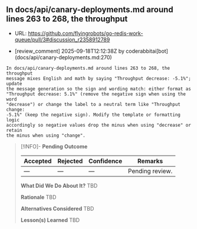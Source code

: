 ## In docs/api/canary-deployments.md around lines 263 to 268, the throughput

- URL: https://github.com/flyingrobots/go-redis-work-queue/pull/3#discussion_r2358912789

- [review_comment] 2025-09-18T12:12:38Z by coderabbitai[bot] (docs/api/canary-deployments.md:270)

```text
In docs/api/canary-deployments.md around lines 263 to 268, the throughput
message mixes English and math by saying "Throughput decrease: -5.1%"; update
the message generation so the sign and wording match: either format as
"Throughput decrease: 5.1%" (remove the negative sign when using the word
"decrease") or change the label to a neutral term like "Throughput change:
-5.1%" (keep the negative sign). Modify the template or formatting logic
accordingly so negative values drop the minus when using "decrease" or retain
the minus when using "change".
```

> [!INFO]- **Pending**
> **Outcome**
> 
> | Accepted | Rejected | Confidence | Remarks |
> |----------|----------|------------|---------|
> | — | — | — | Pending review. |
>
> **What Did We Do About It?**
> TBD
>
> **Rationale**
> TBD
>
> **Alternatives Considered**
> TBD
>
> **Lesson(s) Learned**
> TBD
